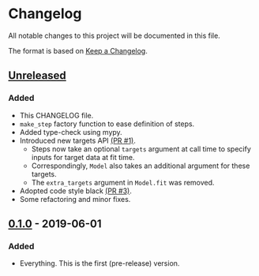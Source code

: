 # Changelog
All notable changes to this project will be documented in this file.

The format is based on [Keep a Changelog](https://keepachangelog.com/en/1.0.0/).

## [Unreleased]
### Added
- This CHANGELOG file.
- `make_step` factory function to ease definition of steps.
- Added type-check using mypy.
- Introduced new targets API [(PR #1)](https://github.com/alegonz/baikal/pull/1).
    - Steps now take an optional `targets` argument at call time to specify inputs for target data at fit time.
    - Correspondingly, `Model` also takes an additional argument for these targets.
    - The `extra_targets` argument in `Model.fit` was removed.
- Adopted code style black [(PR #3)](https://github.com/alegonz/baikal/pull/3).
- Some refactoring and minor fixes.

## [0.1.0] - 2019-06-01
### Added
- Everything. This is the first (pre-release) version.

[Unreleased]: https://github.com/alegonz/baikal/compare/v0.1.0...HEAD
[0.1.0]: https://github.com/alegonz/baikal/releases/tag/v0.1.0

<!---
Release diff tags are written as in the example below:
[0.2.0]: https://github.com/alegonz/baikal/compare/v0.1.0...v0.2.0
-->
